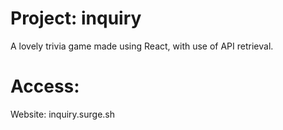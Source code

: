 # Project: inquiry

A lovely trivia game made using React, with use of API retrieval.

# Access: 
Website: inquiry.surge.sh
